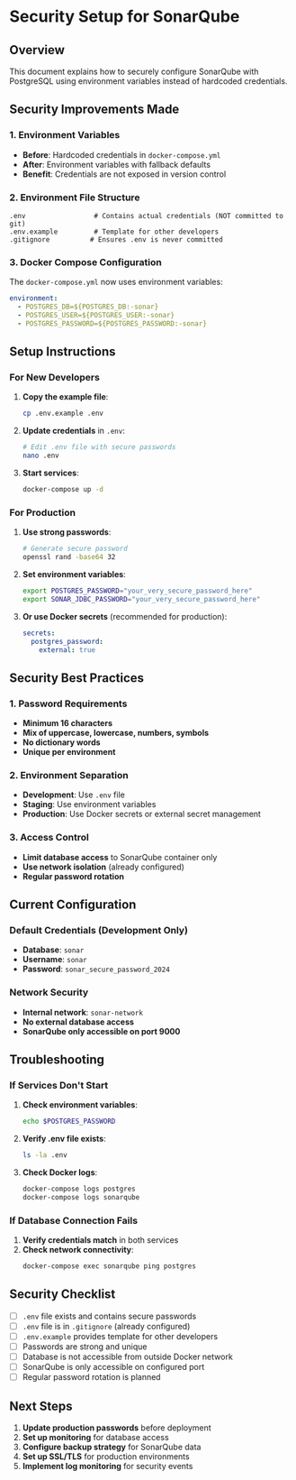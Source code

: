 # Security Setup for SonarQube

## Overview
This document explains how to securely configure SonarQube with PostgreSQL using environment variables instead of hardcoded credentials.

## Security Improvements Made

### 1. Environment Variables
- **Before**: Hardcoded credentials in `docker-compose.yml`
- **After**: Environment variables with fallback defaults
- **Benefit**: Credentials are not exposed in version control

### 2. Environment File Structure
```
.env                 # Contains actual credentials (NOT committed to git)
.env.example         # Template for other developers
.gitignore          # Ensures .env is never committed
```

### 3. Docker Compose Configuration
The `docker-compose.yml` now uses environment variables:
```yaml
environment:
  - POSTGRES_DB=${POSTGRES_DB:-sonar}
  - POSTGRES_USER=${POSTGRES_USER:-sonar}
  - POSTGRES_PASSWORD=${POSTGRES_PASSWORD:-sonar}
```

## Setup Instructions

### For New Developers
1. **Copy the example file**:
   ```bash
   cp .env.example .env
   ```

2. **Update credentials** in `.env`:
   ```bash
   # Edit .env file with secure passwords
   nano .env
   ```

3. **Start services**:
   ```bash
   docker-compose up -d
   ```

### For Production
1. **Use strong passwords**:
   ```bash
   # Generate secure password
   openssl rand -base64 32
   ```

2. **Set environment variables**:
   ```bash
   export POSTGRES_PASSWORD="your_very_secure_password_here"
   export SONAR_JDBC_PASSWORD="your_very_secure_password_here"
   ```

3. **Or use Docker secrets** (recommended for production):
   ```yaml
   secrets:
     postgres_password:
       external: true
   ```

## Security Best Practices

### 1. Password Requirements
- **Minimum 16 characters**
- **Mix of uppercase, lowercase, numbers, symbols**
- **No dictionary words**
- **Unique per environment**

### 2. Environment Separation
- **Development**: Use `.env` file
- **Staging**: Use environment variables
- **Production**: Use Docker secrets or external secret management

### 3. Access Control
- **Limit database access** to SonarQube container only
- **Use network isolation** (already configured)
- **Regular password rotation**

## Current Configuration

### Default Credentials (Development Only)
- **Database**: `sonar`
- **Username**: `sonar`
- **Password**: `sonar_secure_password_2024`

### Network Security
- **Internal network**: `sonar-network`
- **No external database access**
- **SonarQube only accessible on port 9000**

## Troubleshooting

### If Services Don't Start
1. **Check environment variables**:
   ```bash
   echo $POSTGRES_PASSWORD
   ```

2. **Verify .env file exists**:
   ```bash
   ls -la .env
   ```

3. **Check Docker logs**:
   ```bash
   docker-compose logs postgres
   docker-compose logs sonarqube
   ```

### If Database Connection Fails
1. **Verify credentials match** in both services
2. **Check network connectivity**:
   ```bash
   docker-compose exec sonarqube ping postgres
   ```

## Security Checklist

- [ ] `.env` file exists and contains secure passwords
- [ ] `.env` file is in `.gitignore` (already configured)
- [ ] `.env.example` provides template for other developers
- [ ] Passwords are strong and unique
- [ ] Database is not accessible from outside Docker network
- [ ] SonarQube is only accessible on configured port
- [ ] Regular password rotation is planned

## Next Steps

1. **Update production passwords** before deployment
2. **Set up monitoring** for database access
3. **Configure backup strategy** for SonarQube data
4. **Set up SSL/TLS** for production environments
5. **Implement log monitoring** for security events

